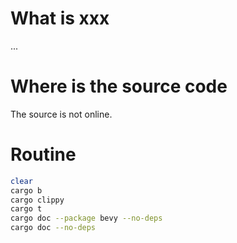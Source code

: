 # What is xxx

...

# Where is the source code

The source is not online.

# Routine

```bash
clear
cargo b
cargo clippy
cargo t
cargo doc --package bevy --no-deps
cargo doc --no-deps
```

